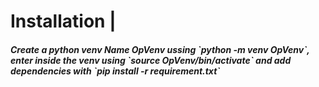 <h1>Installation |</h1>
<h5>Create a python venv Name OpVenv ussing `python -m venv OpVenv`, enter inside the venv using `source OpVenv/bin/activate` and add dependencies with `pip install -r requirement.txt`</h5>
